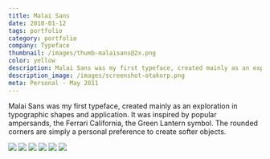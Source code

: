 ```yaml
---
title: Malai Sans
date: 2010-01-12
tags: portfolio
category: portfolio
company: Typeface
thumbnail: /images/thumb-malaisans@2x.png
color: yellow
description: Malai Sans was my first typeface, created mainly as an exploration in typographic shapes and application.
description_image: /images/screenshot-otakorp.png
meta: Personal · May 2011
---
```


Malai Sans was my first typeface, created mainly as an exploration in typographic shapes and application. It was inspired by popular ampersands, the Ferrari California, the Green Lantern symbol. The rounded corners are simply a personal preference to create softer objects.

<img src="/images/malai-1.jpg">

<img src="/images/malai-2.jpg">

<img src="/images/malai-3.jpg">

<img src="/images/malai-4.jpg">

<img src="/images/malai-5.jpg">

<img src="/images/malai-6.jpg">
